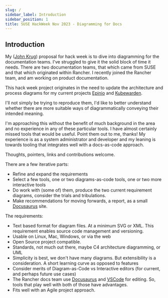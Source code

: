 ```yaml
---
slug: /
sidebar_label: Introduction
sidebar_position: 1
title: SUSE HackWeek Nov 2023 - Diagramming for Docs
---
```


## Introduction

My ([John Krug](https://github.com/jhkrug)) proposal for hack week is to dive into diagramming for the documentation teams.
I've struggled to give it the solid block of time it needs.
There are two documentation teams, that which came from SUSE and that which originated within Rancher.
I recently joined the Rancher team, and am working on product documentation.

This hack week project originates in the need to update the architecture and process diagrams for my current projects [Epinio](https://epinio.io) and [Kubewarden](https://kubewarden.io).

I'll not simply be trying to reproduce them, I'd like to better understand whether there are more suitable ways of diagrammatically conveying their intended meaning.

I'm approaching this without the benefit of much background in the area and no experience in any of these particular tools.
I have almost certainly missed tools that would be useful.
Point them out to me, thanks!
My experience is as a system administrator and developer and my leaning is towards tooling that integrates well with a docs-as-code approach.

Thoughts, pointers, links and contributions welcome.

There are a few iterative parts:

- Refine and expand the requirements
- Select a few tools, one or two diagrams-as-code tools, one or two more interactive tools
- Do work with (some of) them, produce the two current requirement diagrams, consider the trials and tribulations.
- Make recommendations for moving forwards, a report, as a small [Docusaurus](https://main--chipper-kheer-a572a0.netlify.app/) site.

The requirements:

- Text based format for diagram files.
At a minimum SVG or XML.
This requirement enables source code management and versioning.
- Usable on Linux, Mac, Windows, or via the web
- Open Source project compatible.
- Standards, not much out there, maybe C4 architecture diagramming, or UML
- Simplicity is best, we don't have many diagrams. But extensibility is a consideration.
A short learning curve as opposed to features
- Consider merits of Diagram-as-Code vs Interactive editors (for current, and perhaps future use cases)
- The Rancher docs team use [Docusaurus](https://docusaurus.io)
and [VSCode](https://code.visualstudio.com) for editing.
So, tools that play well with both of those have advantages.
- Fits well with an Agile project approach.
